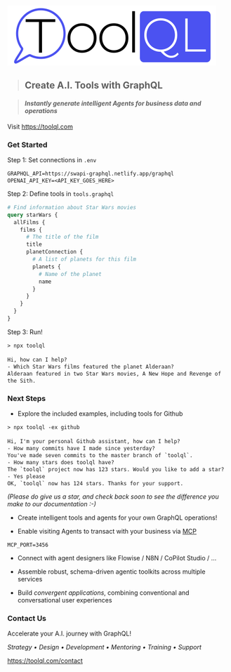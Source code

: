 ![](./res/toolql-logo-close.png)



> ## Create A.I. Tools with GraphQL

> #### *Instantly generate intelligent Agents for business data and operations*

Visit https://toolql.com



### Get Started

Step 1: Set connections in `.env`

```properties
GRAPHQL_API=https://swapi-graphql.netlify.app/graphql
OPENAI_API_KEY=<API_KEY_GOES_HERE>
```

Step 2: Define tools in `tools.graphql`

```graphql
# Find information about Star Wars movies
query starWars {
  allFilms {
    films {
      # The title of the film
      title
      planetConnection {
        # A list of planets for this film
        planets {
          # Name of the planet
          name
        }
      }
    }
  }
}
```


Step 3: Run!

```
> npx toolql

Hi, how can I help?
- Which Star Wars films featured the planet Alderaan?
Alderaan featured in two Star Wars movies, A New Hope and Revenge of the Sith.
```



### Next Steps

* Explore the included examples, including tools for Github

```
> npx toolql -ex github

Hi, I'm your personal Github assistant, how can I help?
- How many commits have I made since yesterday?
You've made seven commits to the master branch of `toolql`.
- How many stars does toolql have?
The `toolql` project now has 123 stars. Would you like to add a star?
- Yes please
OK, `toolql` now has 124 stars. Thanks for your support.
```

*(Please do give us a star, and check back soon to see the difference you make to our documentation :-)*

* Create intelligent tools and agents for your own GraphQL operations!

* Enable visiting Agents to transact with your business via [MCP](https://docs.anthropic.com/en/docs/agents-and-tools/mcp)

```properties
MCP_PORT=3456
```

* Connect with agent designers like Flowise / N8N / CoPilot Studio / ...

* Assemble robust, schema-driven agentic toolkits across multiple services

* Build *convergent applications*, combining conventional and conversational user experiences



### Contact Us

Accelerate your A.I. journey with GraphQL!

*Strategy • Design • Development • Mentoring • Training • Support*

https://toolql.com/contact
